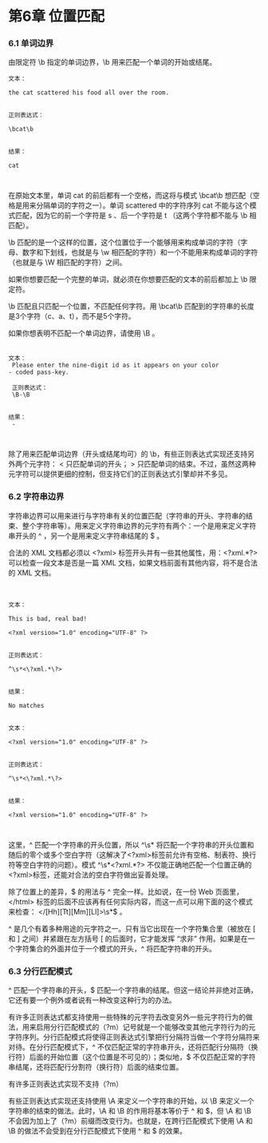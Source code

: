 <!DOCTYPE html>
<html lang="en">
<head>
	<meta charset="UTF-8">
	<title>chapter06</title>
	<link rel="stylesheet" type="text/css" href="/regularExpression.css">
</head>
<body>
	<h1>第6章 位置匹配</h1>
	<h3>6.1 单词边界</h3>
	<p>
		由限定符 \b 指定的单词边界，\b 用来匹配一个单词的开始或结尾。<br />
<code>
文本：<br />
the cat scattered his food all over the room.<br /><br />
正则表达式：<br />
\bcat\b<br /><br />
结果：<br />
cat<br /><br />
</code>

在原始文本里，单词 cat 的前后都有一个空格，而这将与模式 \bcat\b 想匹配（空格是用来分隔单词的字符之一）。单词 scattered 中的字符序列 cat 不能与这个模式匹配，因为它的前一个字符是 s 、后一个字符是 t （这两个字符都不能与 \b 相匹配）。<br />

\b 匹配的是一个这样的位置，这个位置位于一个能够用来构成单词的字符（字母、数字和下划线，也就是与 \w 相匹配的字符）和一个不能用来构成单词的字符（也就是与 \W 相匹配的字符）之间。<br />

如果你想要匹配一个完整的单词，就必须在你想要匹配的文本的前后都加上 \b 限定符。<br />

\b 匹配且只匹配一个位置，不匹配任何字符。用 \bcat\b 匹配到的字符串的长度是3个字符（c、a、t），而不是5个字符。

如果你想表明不匹配一个单词边界，请使用 \B 。<br /><br />
<code>
文本：<br />
Please enter the nine-digit id as it appears on your color - coded pass-key.<br /><br />
正则表达式：<br />
\B-\B<br /><br />
结果：<br />
-<br /><br />
</code>

除了用来匹配单词边界（开头或结尾均可）的 \b，有些正则表达式实现还支持另外两个元字符： \< 只匹配单词的开头； \> 只匹配单词的结束。不过，虽然这两种元字符可以提供更细的控制，但支持它们的正则表达式引擎却并不多见。
</p>
	<h3>6.2 字符串边界</h3>
	<p>
字符串边界可以用来进行与字符串有关的位置匹配（字符串的开头、字符串的结束、整个字符串等）。用来定义字符串边界的元字符有两个：一个是用来定义字符串开头的 ^ ，另一个是用来定义字符串结尾的 $ 。<br />

合法的 XML 文档都必须以 &lt;?xml&gt; 标签开头并有一些其他属性，用：<\?xml.*\?> 可以检查一段文本是否是一篇 XML 文档，如果文档前面有其他内容，将不是合法的 XML 文档。<br /><br />

<code>
文本：<br />
This is bad, real bad!<br />
&lt;?xml version="1.0" encoding="UTF-8" ?&gt;<br /><br />
正则表达式：<br />
^\s*<\?xml.*\?><br /><br />
结果：<br />
No matches<br /><br />
文本：<br />
&lt;?xml version="1.0" encoding="UTF-8" ?&gt;<br /><br />
正则表达式：<br />
^\s*<\?xml.*\?><br /><br />
结果：<br />
&lt;?xml version="1.0" encoding="UTF-8" ?&gt;<br /><br />
</code>

这里，^ 匹配一个字符串的开头位置，所以 ^\s* 将匹配一个字符串的开头位置和随后的零个或多个空白字符（这解决了&lt;?xml&gt;标签前允许有空格、制表符、换行符等空白字符的问题）。模式 ^\s*<\?xml.*\?> 不仅能正确地匹配一个位置正确的 &lt;?xml&gt;标签，还能对合法的空白字符做出妥善处理。<br />

除了位置上的差异，$ 的用法与 ^ 完全一样。比如说，在一份 Web 页面里，&lt;/html&gt; 标签的后面不应该再有任何实际内容，而这一点可以用下面的这个模式来检查： </[Hh][Tt][Mm][Ll]>\s*$ 。<br />

^ 是几个有着多种用途的元字符之一。只有当它出现在一个字符集合里（被放在 [ 和 ] 之间）并紧跟在左方括号 [ 的后面时，它才能发挥 “求非” 作用。如果是在一个字符集合的外面并位于一个模式的开头，^ 将匹配字符串的开头。
</p>
	<h3>6.3 分行匹配模式</h3>
	<p>
^ 匹配一个字符串的开头，$ 匹配一个字符串的结尾。但这一结论并非绝对正确，它还有要一个例外或者说有一种改变这种行为的办法。<br />

有许多正则表达式都支持使用一些特殊的元字符去改变另外一些元字符行为的做法，用来启用分行匹配模式的（?m）记号就是一个能够改变其他元字符行为的元字符序列。分行匹配模式将使得正则表达式引擎把行分隔符当做一个字符分隔符来对待。在分行匹配模式下，^ 不仅匹配正常的字符串开头，还将匹配行分隔符（换行符）后面的开始位置（这个位置是不可见的）；类似地，$ 不仅匹配正常的字符串结尾，还将匹配行分割符（换行符）后面的结束位置。<br />

有许多正则表达式实现不支持（?m）<br />

有些正则表达式实现还支持使用 \A 来定义一个字符串的开始，以 \B 来定义一个字符串的结束的做法。此时，\A 和 \B 的作用将基本等价于 ^ 和 $，但 \A 和 \B 不会因为加上了（?m）前缀而改变行为。也就是，在跨行匹配模式下使用 \A 和 \B 的做法不会受到在分行匹配模式下使用 ^ 和 $ 的效果。
</p>
</body>
</html>
